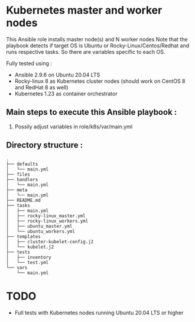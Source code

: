 # Kubernetes master and worker nodes 
This Ansible role installs master node(s) and N worker nodes 
Note that the playbook detects if target OS is Ubuntu or Rocky-Linux/Centos/Redhat and runs respective tasks.
So there are variables specific to each OS.

Fully tested using :
* Ansible 2.9.6 on Ubuntu 20.04 LTS
* Rocky-linux 8 as Kubernetes cluster nodes (should work on CentOS 8 and RedHat 8 as well)
* Kubernetes 1.23 as container orchestrator

## Main steps to execute this Ansible playbook :
1. Possily adjust variables in role/k8s/var/main.yml
   
## Directory structure :
```
.
├── defaults
│   └── main.yml
├── files
├── handlers
│   └── main.yml
├── meta
│   └── main.yml
├── README.md
├── tasks
│   ├── main.yml
│   ├── rocky-linux_master.yml
│   ├── rocky-linux_workers.yml
│   ├── ubuntu_master.yml
│   └── ubuntu_workers.yml
├── templates
│   ├── cluster-kubelet-config.j2
│   └── kubelet.j2
├── tests
│   ├── inventory
│   └── test.yml
└── vars
    └── main.yml
```
# TODO
* Full tests with Kubernetes nodes running Ubuntu 20.04 LTS or higher


